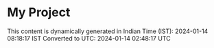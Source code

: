 # My Project

This content is dynamically generated in Indian Time (IST): 2024-01-14 08:18:17 IST
Converted to UTC: 2024-01-14 02:48:17 UTC
